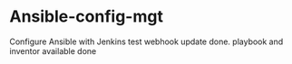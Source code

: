 # Ansible-config-mgt
Configure Ansible with Jenkins
test webhook
update done. playbook and inventor available
done
